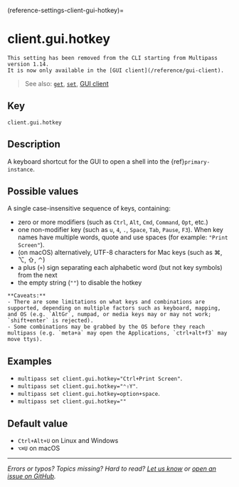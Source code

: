 (reference-settings-client-gui-hotkey)=
# client.gui.hotkey

```{caution}
This setting has been removed from the CLI starting from Multipass version 1.14. 
It is now only available in the [GUI client](/reference/gui-client).
```

> See also: [`get`](/reference/command-line-interface/get), [`set`](/reference/command-line-interface/set), [GUI client](/reference/gui-client)

## Key

`client.gui.hotkey`

## Description

A keyboard shortcut for the GUI to open a shell into the {ref}`primary-instance`.
<!-- [Primary instance]( /t/28469#primary-instance) -->

## Possible values

A single case-insensitive sequence of keys, containing:

  * zero or more modifiers (such as `Ctrl`, `Alt`, `Cmd`, `Command`, `Opt`, etc.)
  * one non-modifier key (such as `u`, `4`, `.`, `Space`, `Tab`, `Pause`, `F3`). When key names have multiple words, quote and use spaces (for example: `"Print Screen"`).
  * (on macOS) alternatively, UTF-8 characters for Mac keys (such as ⌘, ⌥, ⇧, ⌃)
  * a plus (`+`) sign separating each alphabetic word (but not key symbols) from the next
  * the empty string (`""`) to disable the hotkey

```{caution}
**Caveats:**
- There are some limitations on what keys and combinations are supported, depending on multiple factors such as keyboard, mapping, and OS (e.g. `AltGr`, numpad, or media keys may or may not work; `shift+enter` is rejected).
- Some combinations may be grabbed by the OS before they reach multipass (e.g. `meta+a` may open the Applications, `ctrl+alt+f3` may move ttys).
```

## Examples

  * `multipass set client.gui.hotkey="Ctrl+Print Screen"`.
  * `multipass set client.gui.hotkey="⌃⇧Y"`.
  * `multipass set client.gui.hotkey=option+space`.
  * `multipass set client.gui.hotkey=""`

## Default value

*  `Ctrl+Alt+U` on Linux and Windows
* `⌥⌘U` on macOS

---

*Errors or typos? Topics missing? Hard to read? <a href="https://docs.google.com/forms/d/e/1FAIpQLSd0XZDU9sbOCiljceh3rO_rkp6vazy2ZsIWgx4gsvl_Sec4Ig/viewform?usp=pp_url&entry.317501128=https://canonical.com/multipass/docs/gui-hotkey" target="_blank">Let us know</a> or <a href="https://github.com/canonical/multipass/issues/new/choose" target="_blank">open an issue on GitHub</a>.*

